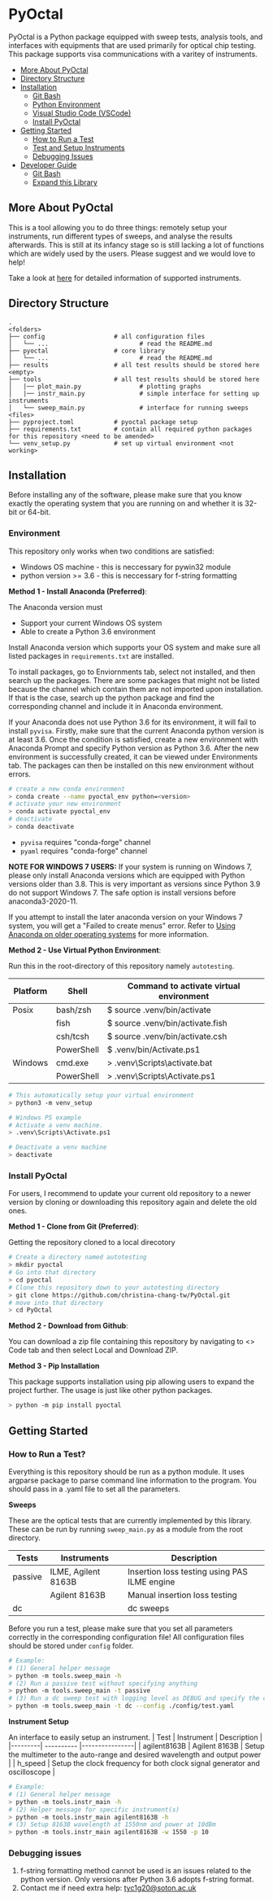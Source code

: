# PyOctal

PyOctal is a Python package equipped with sweep tests, analysis tools, and interfaces with equipments that are used primarily for optical chip testing.
This package supports visa communications with a varitey of instruments.

<!-- toc -->
- [More About PyOctal](#more-about-pyoctal)
- [Directory Structure](#directory-structure)
- [Installation](#installation)
  - [Git Bash](#git-bash)
  - [Python Environment](#python-environment)
  - [Visual Studio Code (VSCode)](#visual-studio-code-vscode)
  - [Install PyOctal](#install-pyoctal)
- [Getting Started](#getting-started)
  - [How to Run a Test](#how-to-run-a-test)
  - [Test and Setup Instruments](#tests-and-setup-instrument)
  - [Debugging Issues](#debugging-issues)
- [Developer Guide](#developer-information)
  - [Git Bash](#git-bash-1)
  - [Expand this Library](#expand-this-library)
<!-- tocstop -->


## More About PyOctal
This is a tool allowing you to do three things: remotely setup your instruments, run different types of sweeps, and analyse the results afterwards. This is still at its infancy stage so is still lacking a lot of functions which are widely used by the users. Please suggest and we would love to help!

Take a look at [here](https://github.com/christina-chang-tw/PyOctal/blob/master/pyoctal/instruments/README.md) for detailed information of supported instruments.

## Directory Structure
```
.
<folders>
├── config                   # all configuration files
│   └── ...                         # read the README.md
├── pyoctal                  # core library
│   └── ...                         # read the README.md
├── results                  # all test results should be stored here <empty>
├── tools                    # all test results should be stored here
│   |── plot_main.py                # plotting graphs
│   |── instr_main.py               # simple interface for setting up instruments
│   └── sweep_main.py               # interface for running sweeps
<files>
├── pyproject.toml           # pyoctal package setup 
├── requirements.txt         # contain all required python packages for this repository <need to be amended>
└── venv_setup.py            # set up virtual environment <not working>
```

## Installation

Before installing any of the software, please make sure that you know exactly the operating system that you are running on and whether it is 32-bit or 64-bit.

### Environment

This repository only works when two conditions are satisfied:
- Windows OS machine - this is neccessary for pywin32 module
- python version >= 3.6 - this is neccessary for f-string formatting

**Method 1 - Install Anaconda (Preferred)**:

The Anaconda version must
- Support your current Windows OS system
- Able to create a Python 3.6 environment

Install Anaconda version which supports your OS system and make sure all listed packages in `requirements.txt` are installed.

To install packages, go to Enviornments tab, select not installed, and then search up the packages. There are some packages that might not be listed because the channel which contain them are not imported upon installation. If that is the case, search up the python package and find the corresponding channel and include it in Anaconda environment. 

If your Anaconda does not use Python 3.6 for its environment, it will fail to install `pyvisa`. Firstly, make sure that the current Anaconda python version is at least 3.6. Once the condition is satisfied, create a new environment with Anaconda Prompt and specify Python version as Python 3.6. After the new environment is successfully created, it can be viewed under Environments tab. The packages can then be installed on this new environment without errors.

```bash
# create a new conda environment
> conda create --name pyoctal_env python=<version>
# activate your new environment
> conda activate pyoctal_env
# deactivate
> conda deactivate
```

- `pyvisa` requires "conda-forge" channel
- `pyaml` requires "conda-forge" channel

**NOTE FOR WINDOWS 7 USERS:**
If your system is running on Windows 7, please only install Anaconda versions which are equipped with Python versions older than 3.8. This is very important as versions since Python 3.9 do not support Windows 7. The safe option is install versions before anaconda3-2020-11. 

If you attempt to install the later anaconda version on your Windows 7 system, you will get a "Failed to create menus" error. Refer to [Using Anaconda on older operating systems](https://docs.anaconda.com/free/anaconda/install/old-os/) for more information.


**Method 2 - Use Virtual Python Environment**:

Run this in the root-directory of this repository namely `autotesting`.

| Platform | Shell   | Command to activate virtual environment
|----------|---------|----------------------------------------|
| Posix    | bash/zsh   | $ source .venv/bin/activate |
|          | fish       | $ source .venv/bin/activate.fish |
|          | csh/tcsh   | $ source .venv/bin/activate.csh |
|          | PowerShell | $ .venv/bin/Activate.ps1 |
| Windows  | cmd.exe    | > .venv\Scripts\activate.bat |
|          | PowerShell | > .venv\Scripts\Activate.ps1|

```bash
# This automatically setup your virtual environment
> python3 -m venv_setup

# Windows PS example
# Activate a venv machine.
> .venv\Scripts\Activate.ps1

# Deactivate a venv machine
> deactivate
```
### Install PyOctal

For users, I recommend to update your current old repository to a newer version by cloning or downloading this repository again and delete the old ones.

**Method 1 - Clone from Git (Preferred)**:

Getting the repository cloned to a local direcotory
```bash
# Create a directory named autotesting
> mkdir pyoctal
# Go into that directory
> cd pyoctal
# Clone this repository down to your autotesting directory
> git clone https://github.com/christina-chang-tw/PyOctal.git
# move into that directory
> cd PyOctal
```

**Method 2 - Download from Github**:

You can download a zip file containing this repository by navigating to <> Code tab and then select Local and Download ZIP.

**Method 3 - Pip Installation**

This package supports installation using pip allowing users to expand the project further. The usage is just like other python packages.

```bash
> python -m pip install pyoctal
```


## Getting Started

### How to Run a Test?
Everything is this repository should be run as a python module. It uses argparse package to parse command line information to the program. You should pass in a .yaml file to set all the parameters.

**Sweeps**

These are the optical tests that are currently implemented by this library. These can be run by running `sweep_main.py` as a module from the root directory.

| Tests     | Instruments  | Description    |
| --------- | ------------ | -------------- |
| passive   | ILME, Agilent 8163B | Insertion loss testing using PAS ILME engine |
|           | Agilent 8163B       | Manual insertion loss testing |
| dc        | | dc sweeps |

Before you run a test, please make sure that you set all parameters correctly in the corresponding configuration file! All configuration files should be stored under `config` folder.

```bash
# Example: 
# (1) General helper message
> python -m tools.sweep_main -h
# (2) Run a passive test without specifying anything
> python -m tools.sweep_main -t passive
# (3) Run a dc sweep test with logging level as DEBUG and specify the config file path
> python -m tools.sweep_main -t dc --config ./config/test.yaml
```

**Instrument Setup**

An interface to easily setup an instrument.
| Test    | Instrument | Description    |
|---------| ---------- |----------------|
| agilent8163B | Agilent 8163B | Setup the multimeter to the auto-range and desired wavelength and output power |
| h_speed | Setup the clock frequency for both clock signal generator and oscilloscope |

```bash
# Example: 
# (1) General helper message
> python -m tools.instr_main -h
# (2) Helper message for specific instrument(s)
> python -m tools.instr_main agilent8163B -h
# (3) Setup 8163B wavelength at 1550nm and power at 10dBm
> python -m tools.instr_main agilent8163B -w 1550 -p 10
```

### Debugging issues

1. f-string formatting method cannot be used is an issues related to the python version. Only versions after Python 3.6 adopts f-string format.
2. Contact me if need extra help: tyc1g20@soton.ac.uk 
